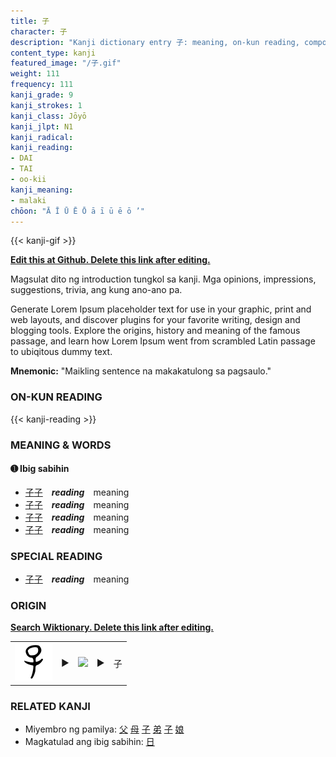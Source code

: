 ```yaml
---
title: 子
character: 子
description: "Kanji dictionary entry 子: meaning, on-kun reading, compounds, origin, related kanji"
content_type: kanji
featured_image: "/子.gif"
weight: 111
frequency: 111
kanji_grade: 9
kanji_strokes: 1
kanji_class: Jōyō
kanji_jlpt: N1
kanji_radical: 
kanji_reading: 
- DAI
- TAI
- oo-kii
kanji_meaning:
- malaki
chōon: "Ā Ī Ū Ē Ō ā ī ū ē ō ’"
---
```

[//]: # (Don't edit the line below. Kanji animated GIF code is automatically generated.)
{{< kanji-gif >}}

[//]: # (Edit below this line.)

**[Edit this at Github. Delete this link after editing.](https://github.com/tim0g/tim/tree/main/content/kanji/子/index.md)**

Magsulat dito ng introduction tungkol sa kanji. Mga opinions, impressions, suggestions, trivia, ang kung ano-ano pa.

Generate Lorem Ipsum placeholder text for use in your graphic, print and web layouts, and discover plugins for your favorite writing, design and blogging tools. Explore the origins, history and meaning of the famous passage, and learn how Lorem Ipsum went from scrambled Latin passage to ubiqitous dummy text.
 
**Mnemonic:** "Maikling sentence na makakatulong sa pagsaulo."

### ON-KUN READING

[//]: # (Don't edit the line below. ON-KUN READING code is automatically generated.)
{{< kanji-reading >}}

### MEANING & WORDS

#### ➊ **Ibig sabihin**
  - [子](../子)[子](../子)　***reading***　meaning
  - [子](../子)[子](../子)　***reading***　meaning
  - [子](../子)[子](../子)　***reading***　meaning
  - [子](../子)[子](../子)　***reading***　meaning

### SPECIAL READING
  - [子](../子)[子](../子)　***reading***　meaning

### ORIGIN

**[Search Wiktionary. Delete this link after editing.](https://wiktionary.org/wiki/子)**
<table class="kanji-table"><tr><td>
<img src="60px-子-bronze.svg.png">
</td><td>▶</td><td>
<img src="60px-子-oracle.svg.png">
</td><td>▶</td>
<td class="kanji-origin">子</td>
</tr></table>

### RELATED KANJI
- Miyembro ng pamilya: [父](../父) [母](../母) [子](../子) [弟](../弟) [子](../子) [娘](../娘)
- Magkatulad ang ibig sabihin: [日](../日)
